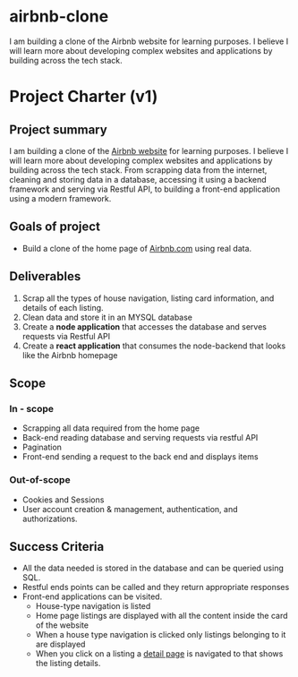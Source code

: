 # airbnb-clone
I am building a clone of the Airbnb website for learning purposes. I believe I will learn more about developing complex websites and applications by building across the tech stack. 


# Project Charter (v1)

## Project summary

I am building a clone of the [Airbnb website](https://www.airbnb.com/) for learning purposes. I believe I will learn more about developing complex websites and applications by building across the tech stack. From scrapping data from the internet, cleaning and storing data in a database, accessing it using a backend framework and serving via Restful API, to building a front-end application using a modern framework. 

## Goals of project

- Build a clone of the home page of  [Airbnb.com](https://www.airbnb.com/) using real data.

## Deliverables

1. Scrap all the types of house navigation, listing card information, and details of each listing.
2. Clean data and store it in an MYSQL database 
3. Create a **node application** that accesses the database and serves requests via Restful API
4. Create a **react application** that consumes the node-backend that looks like the Airbnb homepage

## Scope

### In - scope

- Scrapping all data required from the home page
- Back-end reading database and serving requests via restful API
- Pagination
- Front-end sending a request to the back end and displays items

### Out-of-scope

- Cookies and Sessions
- User account creation & management, authentication, and authorizations.

## Success Criteria

- All the data needed is stored in the database and can be queried using SQL.
- Restful ends points can be called and they return appropriate responses
- Front-end applications can be visited.
    - House-type navigation is listed
    - Home page listings are displayed with all the content inside the card of the website
    - When a house type navigation is clicked only listings belonging to it are displayed
    - When you click on a listing a [detail page](https://www.airbnb.com/rooms/49328466?adults=1&category_tag=Tag%3A8225&children=0&enable_m3_private_room=false&infants=0&pets=0&search_mode=flex_destinations_search&check_in=2023-04-18&check_out=2023-04-23&federated_search_id=aa5d814f-1190-4ded-ab5d-40ccc39fbf98&source_impression_id=p3_1680548784_3Jj3BivsYpNstkEP) is navigated to that shows the listing details.
